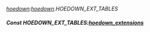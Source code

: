 _[hoedown](../../modules/hoedown/hoedown-module.md):[hoedown](../../modules/hoedown/hoedown-module.md).HOEDOWN\_EXT\_TABLES_
##### Const HOEDOWN\_EXT\_TABLES:[hoedown_extensions](../../modules/hoedown/hoedown-hoedown_extensions.md)
